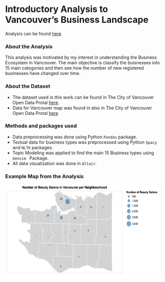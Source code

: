 # Introductory Analysis to Vancouver’s Business Landscape 

Analysis can be found [here](https://github.com/EitharAlfatih/Introduction-to-Vancouver-s-Business-Landscape)

### About the Analysis
This analysis was motivated by my interest in understanding the Business Ecosystem in Vancouver. The main objective is classify the buisnesses into 15 main catogories and then see how the number of new registered businesses have changed over time.

### About the Dataset

- The dataset used in this work can be found in The City of Vancouver Open Data Protal [here](https://opendata.vancouver.ca/explore/dataset/business-licences/information/?disjunctive.status&disjunctive.businesssubtype). 
- Data for Vancouver map was found in also in The City of Vancouver Open Data Protal [here](https://maps.vancouver.ca/portal/apps/sites/#/vanmap/items/dc9c6b18f9054bfb96a22d552248dbda)

### Methods and packages used

- Data preprocessing was done using Python `Pandas` package.
- Textual data for business types was preprocessed using Python `Spacy` and `NLTK` packages.
- Topic Modeling was applied to find the main 15 Business types using `Gensim ` Package.
- All data visualization was done in `Altair`.

### Example Map from the Analysis

<img src="Images/map.png" height="300" width="500">
